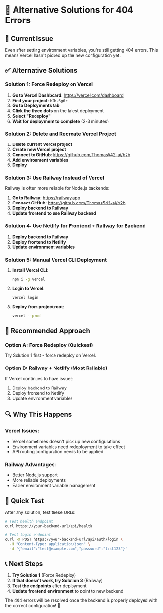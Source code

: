 # 🔧 Alternative Solutions for 404 Errors

## 🚨 Current Issue
Even after setting environment variables, you're still getting 404 errors. This means Vercel hasn't picked up the new configuration yet.

## ✅ Alternative Solutions

### **Solution 1: Force Redeploy on Vercel**

1. **Go to Vercel Dashboard**: https://vercel.com/dashboard
2. **Find your project**: `b2b-6g6r`
3. **Go to Deployments tab**
4. **Click the three dots** on the latest deployment
5. **Select "Redeploy"**
6. **Wait for deployment to complete** (2-3 minutes)

### **Solution 2: Delete and Recreate Vercel Project**

1. **Delete current Vercel project**
2. **Create new Vercel project**
3. **Connect to GitHub**: https://github.com/Thomas542-ai/b2b
4. **Add environment variables**
5. **Deploy**

### **Solution 3: Use Railway Instead of Vercel**

Railway is often more reliable for Node.js backends:

1. **Go to Railway**: https://railway.app
2. **Connect GitHub**: https://github.com/Thomas542-ai/b2b
3. **Deploy backend to Railway**
4. **Update frontend to use Railway backend**

### **Solution 4: Use Netlify for Frontend + Railway for Backend**

1. **Deploy backend to Railway**
2. **Deploy frontend to Netlify**
3. **Update environment variables**

### **Solution 5: Manual Vercel CLI Deployment**

1. **Install Vercel CLI**:
   ```bash
   npm i -g vercel
   ```

2. **Login to Vercel**:
   ```bash
   vercel login
   ```

3. **Deploy from project root**:
   ```bash
   vercel --prod
   ```

## 🎯 Recommended Approach

### **Option A: Force Redeploy (Quickest)**
Try Solution 1 first - force redeploy on Vercel.

### **Option B: Railway + Netlify (Most Reliable)**
If Vercel continues to have issues:
1. Deploy backend to Railway
2. Deploy frontend to Netlify
3. Update environment variables

## 🔍 Why This Happens

### **Vercel Issues:**
- Vercel sometimes doesn't pick up new configurations
- Environment variables need redeployment to take effect
- API routing configuration needs to be applied

### **Railway Advantages:**
- Better Node.js support
- More reliable deployments
- Easier environment variable management

## 🚀 Quick Test

After any solution, test these URLs:

```bash
# Test health endpoint
curl https://your-backend-url/api/health

# Test login endpoint
curl -X POST https://your-backend-url/api/auth/login \
  -H "Content-Type: application/json" \
  -d '{"email":"test@example.com","password":"test123"}'
```

## 📞 Next Steps

1. **Try Solution 1** (Force Redeploy)
2. **If that doesn't work, try Solution 3** (Railway)
3. **Test the endpoints** after deployment
4. **Update frontend environment** to point to new backend

The 404 errors will be resolved once the backend is properly deployed with the correct configuration! 🎉
